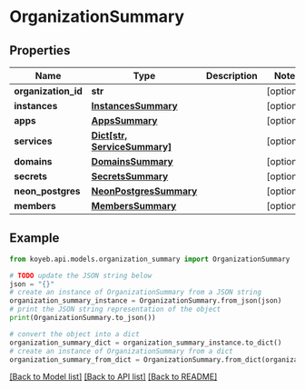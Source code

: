 # OrganizationSummary


## Properties

Name | Type | Description | Notes
------------ | ------------- | ------------- | -------------
**organization_id** | **str** |  | [optional] 
**instances** | [**InstancesSummary**](InstancesSummary.md) |  | [optional] 
**apps** | [**AppsSummary**](AppsSummary.md) |  | [optional] 
**services** | [**Dict[str, ServiceSummary]**](ServiceSummary.md) |  | [optional] 
**domains** | [**DomainsSummary**](DomainsSummary.md) |  | [optional] 
**secrets** | [**SecretsSummary**](SecretsSummary.md) |  | [optional] 
**neon_postgres** | [**NeonPostgresSummary**](NeonPostgresSummary.md) |  | [optional] 
**members** | [**MembersSummary**](MembersSummary.md) |  | [optional] 

## Example

```python
from koyeb.api.models.organization_summary import OrganizationSummary

# TODO update the JSON string below
json = "{}"
# create an instance of OrganizationSummary from a JSON string
organization_summary_instance = OrganizationSummary.from_json(json)
# print the JSON string representation of the object
print(OrganizationSummary.to_json())

# convert the object into a dict
organization_summary_dict = organization_summary_instance.to_dict()
# create an instance of OrganizationSummary from a dict
organization_summary_from_dict = OrganizationSummary.from_dict(organization_summary_dict)
```
[[Back to Model list]](../README.md#documentation-for-models) [[Back to API list]](../README.md#documentation-for-api-endpoints) [[Back to README]](../README.md)


